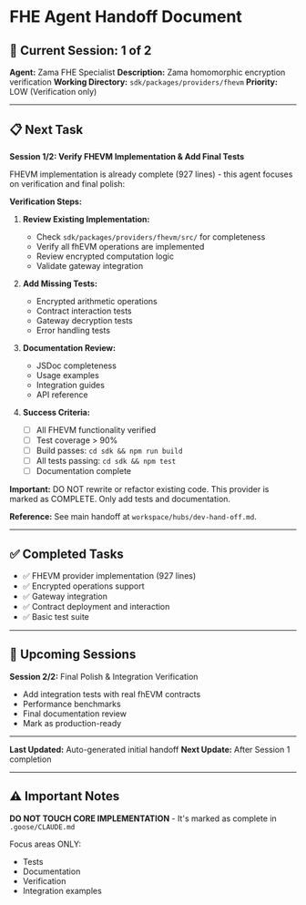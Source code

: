 # FHE Agent Handoff Document

## 🎯 Current Session: 1 of 2

**Agent:** Zama FHE Specialist
**Description:** Zama homomorphic encryption verification
**Working Directory:** `sdk/packages/providers/fhevm`
**Priority:** LOW (Verification only)

---

## 📋 Next Task

**Session 1/2: Verify FHEVM Implementation & Add Final Tests**

FHEVM implementation is already complete (927 lines) - this agent focuses on verification and final polish:

**Verification Steps:**

1. **Review Existing Implementation:**
   - Check `sdk/packages/providers/fhevm/src/` for completeness
   - Verify all fhEVM operations are implemented
   - Review encrypted computation logic
   - Validate gateway integration

2. **Add Missing Tests:**
   - Encrypted arithmetic operations
   - Contract interaction tests
   - Gateway decryption tests
   - Error handling tests

3. **Documentation Review:**
   - JSDoc completeness
   - Usage examples
   - Integration guides
   - API reference

4. **Success Criteria:**
   - [ ] All FHEVM functionality verified
   - [ ] Test coverage > 90%
   - [ ] Build passes: `cd sdk && npm run build`
   - [ ] All tests passing: `cd sdk && npm test`
   - [ ] Documentation complete

**Important:** DO NOT rewrite or refactor existing code. This provider is marked as COMPLETE. Only add tests and documentation.

**Reference:** See main handoff at `workspace/hubs/dev-hand-off.md`.

---

## ✅ Completed Tasks

- ✅ FHEVM provider implementation (927 lines)
- ✅ Encrypted operations support
- ✅ Gateway integration
- ✅ Contract deployment and interaction
- ✅ Basic test suite

---

## 🎯 Upcoming Sessions

**Session 2/2:** Final Polish & Integration Verification
- Add integration tests with real fhEVM contracts
- Performance benchmarks
- Final documentation review
- Mark as production-ready

---

**Last Updated:** Auto-generated initial handoff
**Next Update:** After Session 1 completion

---

## ⚠️ Important Notes

**DO NOT TOUCH CORE IMPLEMENTATION** - It's marked as complete in `.goose/CLAUDE.md`

Focus areas ONLY:
- Tests
- Documentation
- Verification
- Integration examples

